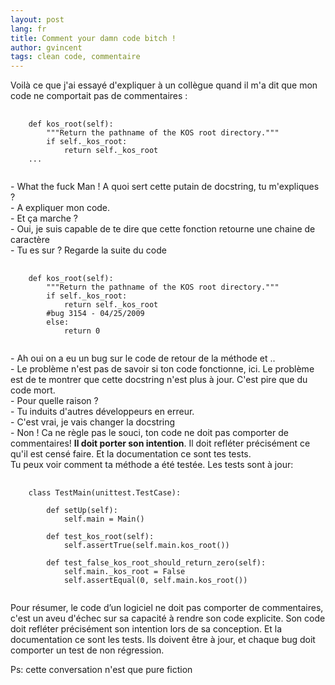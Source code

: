 ```yaml
---
layout: post
lang: fr
title: Comment your damn code bitch !
author: gvincent
tags: clean code, commentaire
---
```


<p>
Voilà ce que j'ai essayé d'expliquer à un collègue quand il m'a dit que mon code ne comportait pas de commentaires :
</p>
<pre>
    <code data-language="python">
    def kos_root(self):
        """Return the pathname of the KOS root directory."""
        if self._kos_root: 
            return self._kos_root
    ...
    </code>
</pre>

<p>
- What the fuck Man !
A quoi sert cette putain de docstring, tu m'expliques ?
<br>
- A expliquer mon code.
<br>
- Et ça marche ?
<br>
- Oui, je suis capable de te dire que cette fonction retourne une chaine de caractère
<br>
- Tu es sur ? Regarde la suite du code
</p>

<pre>
    <code data-language="python">
    def kos_root(self):
        """Return the pathname of the KOS root directory."""
        if self._kos_root: 
            return self._kos_root
        #bug 3154 - 04/25/2009
        else: 
            return 0 
    </code>
</pre>

<p>
- Ah oui on a eu un bug sur le code de retour de la méthode et ..
<br>
- Le problème n'est pas de savoir si ton code fonctionne, ici. Le problème est de te montrer que cette docstring n'est plus à jour. C'est pire que du code mort.
<br>
- Pour quelle raison ?
<br>
- Tu induits d'autres développeurs en erreur. 
<br>
- C'est vrai, je vais changer la docstring
<br>
- Non ! Ca ne règle pas le souci, ton code ne doit pas comporter de commentaires! <b>Il doit porter son intention</b>. Il doit refléter précisément ce qu'il est censé faire. Et la documentation ce sont tes tests. 
<br>
Tu peux voir comment ta méthode a été testée. Les tests sont à jour:
</p>

<pre>
    <code data-language="python">
    class TestMain(unittest.TestCase):

        def setUp(self):
            self.main = Main()

        def test_kos_root(self):
            self.assertTrue(self.main.kos_root())

        def test_false_kos_root_should_return_zero(self):
            self.main._kos_root = False
            self.assertEqual(0, self.main.kos_root())
    </code>
</pre>
<p>
    Pour résumer, le code d’un logiciel ne doit pas comporter de commentaires, c'est un aveu d'échec sur sa capacité à rendre son code explicite. Son code doit refléter précisément son intention lors de sa conception. Et la documentation ce sont les tests. Ils doivent être à jour, et chaque bug doit comporter un test de non régression.
</p>

<p>
Ps: cette conversation n'est que pure fiction
</p>